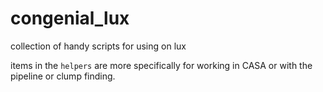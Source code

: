 # congenial_lux
collection of handy scripts for using on lux

items in the `helpers` are more specifically for working in CASA or with the pipeline or clump finding.
